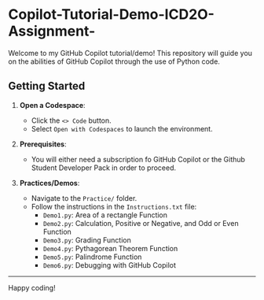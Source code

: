 # Copilot-Tutorial-Demo-ICD2O-Assignment-

Welcome to my GitHub Copilot tutorial/demo! This repository will guide you on the abilities of GitHub Copilot through the use of Python code.

## Getting Started

1. **Open a Codespace**:
   - Click the `<> Code` button.
   - Select `Open with Codespaces` to launch the environment.

2. **Prerequisites**:
   - You will either need a subscription fo GitHub Copilot or the Github Student Developer Pack in order to proceed.

3. **Practices/Demos**:
   - Navigate to the `Practice/` folder.
   - Follow the instructions in the `Instructions.txt` file:
     - `Demo1.py`: Area of a rectangle Function
     - `Demo2.py`: Calculation, Positive or Negative, and Odd or Even Function
     - `Demo3.py`: Grading Function
     - `Demo4.py`: Pythagorean Theorem Function
     - `Demo5.py`: Palindrome Function
     - `Demo6.py`: Debugging with GitHub Copilot

-------
Happy coding! 
